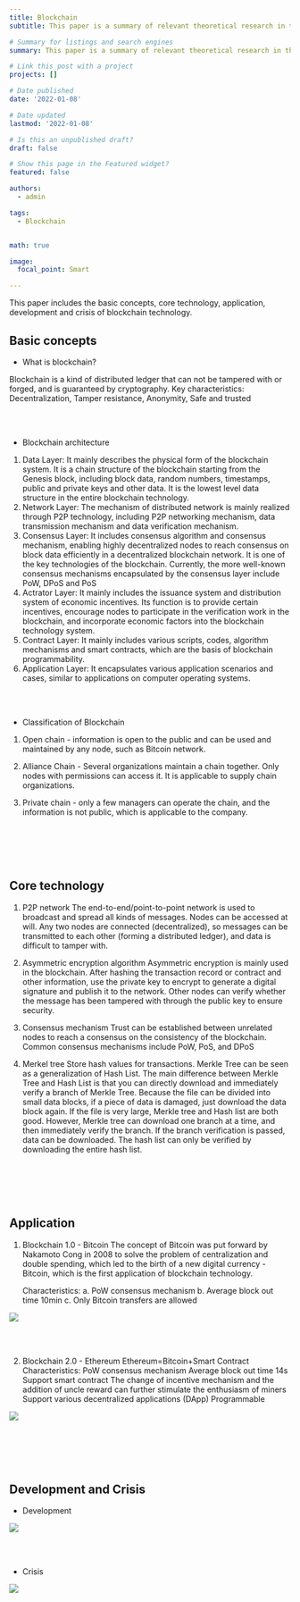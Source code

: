 ```yaml
---
title: Blockchain
subtitle: This paper is a summary of relevant theoretical research in the previous period.

# Summary for listings and search engines
summary: This paper is a summary of relevant theoretical research in the previous period.

# Link this post with a project
projects: []

# Date published
date: '2022-01-08'

# Date updated
lastmod: '2022-01-08'

# Is this an unpublished draft?
draft: false

# Show this page in the Featured widget?
featured: false

authors:
  - admin

tags: 
  - Blockchain


math: true

image:
  focal_point: Smart

---
```


This paper includes the basic concepts, core technology, application, development and crisis of blockchain technology.
## Basic concepts
- What is blockchain?

Blockchain is a kind of distributed ledger that can not be tampered with or forged, and is guaranteed by cryptography.
Key characteristics: Decentralization, Tamper resistance, Anonymity, Safe and trusted

<br></br>

- Blockchain architecture
1. Data Layer: It mainly describes the physical form of the blockchain system. It is a chain structure of the blockchain starting from the Genesis block, including block data, random numbers, timestamps, public and private keys and other data. It is the lowest level data structure in the entire blockchain technology.
2. Network Layer: The mechanism of distributed network is mainly realized through P2P technology, including P2P networking mechanism, data transmission mechanism and data verification mechanism.
3. Consensus Layer: It includes consensus algorithm and consensus mechanism, enabling highly decentralized nodes to reach consensus on block data efficiently in a decentralized blockchain network. It is one of the key technologies of the blockchain. Currently, the more well-known consensus mechanisms encapsulated by the consensus layer include PoW, DPoS and PoS
4. Actrator Layer: It mainly includes the issuance system and distribution system of economic incentives. Its function is to provide certain incentives, encourage nodes to participate in the verification work in the blockchain, and incorporate economic factors into the blockchain technology system.
5. Contract Layer: It mainly includes various scripts, codes, algorithm mechanisms and smart contracts, which are the basis of blockchain programmability.
6. Application Layer: It encapsulates various application scenarios and cases, similar to applications on computer operating systems.

<br></br>

- Classification of Blockchain
1. Open chain - information is open to the public and can be used and maintained by any node, such as Bitcoin network.

2. Alliance Chain - Several organizations maintain a chain together. Only nodes with permissions can access it. It is applicable to supply chain organizations.

3. Private chain - only a few managers can operate the chain, and the information is not public, which is applicable to the company.

<br></br>
<br></br>

## Core technology
1. P2P network
The end-to-end/point-to-point network is used to broadcast and spread all kinds of messages. Nodes can be accessed at will. Any two nodes are connected (decentralized), so messages can be transmitted to each other (forming a distributed ledger), and data is difficult to tamper with.

2. Asymmetric encryption algorithm
Asymmetric encryption is mainly used in the blockchain. After hashing the transaction record or contract and other information, use the private key to encrypt to generate a digital signature and publish it to the network. Other nodes can verify whether the message has been tampered with through the public key to ensure security.

3. Consensus mechanism
Trust can be established between unrelated nodes to reach a consensus on the consistency of the blockchain. Common consensus mechanisms include PoW, PoS, and DPoS

4. Merkel tree
Store hash values for transactions.
Merkle Tree can be seen as a generalization of Hash List. The main difference between Merkle Tree and Hash List is that you can directly download and immediately verify a branch of Merkle Tree. Because the file can be divided into small data blocks, if a piece of data is damaged, just download the data block again. If the file is very large, Merkle tree and Hash list are both good. However, Merkle tree can download one branch at a time, and then immediately verify the branch. If the branch verification is passed, data can be downloaded. The hash list can only be verified by downloading the entire hash list.

<br></br>
<br></br>

## Application
1. Blockchain 1.0 - Bitcoin
The concept of Bitcoin was put forward by Nakamoto Cong in 2008 to solve the problem of centralization and double spending, which led to the birth of a new digital currency - Bitcoin, which is the first application of blockchain technology.

    Characteristics:
    a. PoW consensus mechanism
    b. Average block out time 10min
    c. Only Bitcoin transfers are allowed

<img src = 'https://s3.bmp.ovh/imgs/2022/10/05/4931438a2d7e7ddd.png' >

<br></br>

2. Blockchain 2.0 - Ethereum
    Ethereum=Bitcoin+Smart Contract
    Characteristics:
    PoW consensus mechanism
    Average block out time 14s
    Support smart contract
    The change of incentive mechanism and the addition of uncle reward can further stimulate the enthusiasm of miners
    Support various decentralized applications (DApp)
    Programmable

<img src = 'https://s3.bmp.ovh/imgs/2022/10/05/38553debfa553855.png' >

<br></br>
<br></br>

## Development and Crisis
- Development

<img src = 'https://s3.bmp.ovh/imgs/2022/10/05/659df04cf88bd3ba.png' >

<br></br>

- Crisis

<img src = 'https://s3.bmp.ovh/imgs/2022/10/05/05388c5ef45a2a93.png' >
